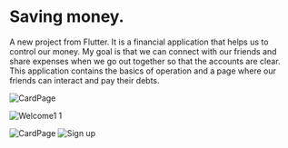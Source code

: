 # Saving money.




A new project from Flutter. It is a financial application that helps us to control our money. My goal is that we can connect with our friends and share expenses when we go out together so that the accounts are clear. This application contains the basics of operation and a page where our friends can interact and pay their debts. 









![CardPage](https://github.com/user-attachments/assets/e49c46f3-6fd0-41cf-844e-3e103d63e6cd)




![Welcome1 1](https://github.com/user-attachments/assets/85616983-3a32-40f5-aa07-3018c76711d1)



![CardPage](https://github.com/user-attachments/assets/507577f0-be0c-46c9-a56a-67bed93bf707)
![Sign up](https://github.com/user-attachments/assets/317e36d3-1d6b-4265-b49d-0e3424b74f2a)
















